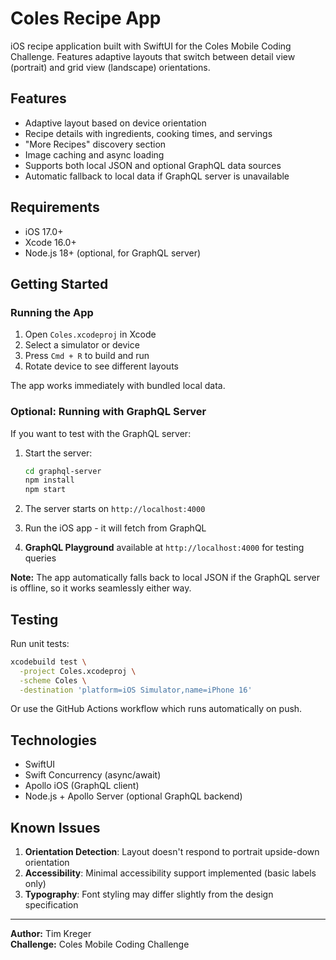 # Coles Recipe App

iOS recipe application built with SwiftUI for the Coles Mobile Coding Challenge. Features adaptive layouts that switch between detail view (portrait) and grid view (landscape) orientations.

## Features

- Adaptive layout based on device orientation
- Recipe details with ingredients, cooking times, and servings
- "More Recipes" discovery section
- Image caching and async loading
- Supports both local JSON and optional GraphQL data sources
- Automatic fallback to local data if GraphQL server is unavailable

## Requirements

- iOS 17.0+
- Xcode 16.0+
- Node.js 18+ (optional, for GraphQL server)

## Getting Started

### Running the App

1. Open `Coles.xcodeproj` in Xcode
2. Select a simulator or device
3. Press `Cmd + R` to build and run
4. Rotate device to see different layouts

The app works immediately with bundled local data.

### Optional: Running with GraphQL Server

If you want to test with the GraphQL server:

1. Start the server:
   ```bash
   cd graphql-server
   npm install
   npm start
   ```

2. The server starts on `http://localhost:4000`

3. Run the iOS app - it will fetch from GraphQL

4. **GraphQL Playground** available at `http://localhost:4000` for testing queries

**Note:** The app automatically falls back to local JSON if the GraphQL server is offline, so it works seamlessly either way.

## Testing

Run unit tests:
```bash
xcodebuild test \
  -project Coles.xcodeproj \
  -scheme Coles \
  -destination 'platform=iOS Simulator,name=iPhone 16'
```

Or use the GitHub Actions workflow which runs automatically on push.

## Technologies

- SwiftUI
- Swift Concurrency (async/await)
- Apollo iOS (GraphQL client)
- Node.js + Apollo Server (optional GraphQL backend)

## Known Issues

1. **Orientation Detection**: Layout doesn't respond to portrait upside-down orientation
2. **Accessibility**: Minimal accessibility support implemented (basic labels only)
3. **Typography**: Font styling may differ slightly from the design specification

---

**Author:** Tim Kreger  
**Challenge:** Coles Mobile Coding Challenge

